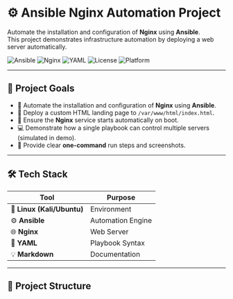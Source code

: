 # ⚙️ Ansible Nginx Automation Project

Automate the installation and configuration of **Nginx** using **Ansible**.  
This project demonstrates infrastructure automation by deploying a web server automatically.

![Ansible](https://img.shields.io/badge/Ansible-2.15+-black?logo=ansible)
![Nginx](https://img.shields.io/badge/Nginx-1.18+-green?logo=nginx)
![YAML](https://img.shields.io/badge/YAML-Configuration-blue)
![License](https://img.shields.io/badge/License-MIT-yellowgreen)
![Platform](https://img.shields.io/badge/Platform-Linux-lightgrey)

---

## 📌 Project Goals

- 🧩 Automate the installation and configuration of **Nginx** using **Ansible**.  
- 📁 Deploy a custom HTML landing page to `/var/www/html/index.html`.  
- 🔁 Ensure the **Nginx** service starts automatically on boot.  
- 💻 Demonstrate how a single playbook can control multiple servers (simulated in demo).  
- 🧾 Provide clear **one-command** run steps and screenshots.

---

## 🛠 Tech Stack

| Tool | Purpose |
|------|----------|
| 🐧 **Linux (Kali/Ubuntu)** | Environment |
| ⚙️ **Ansible** | Automation Engine |
| 🌐 **Nginx** | Web Server |
| 🧾 **YAML** | Playbook Syntax |
| 💡 **Markdown** | Documentation |

---

## 📂 Project Structure

